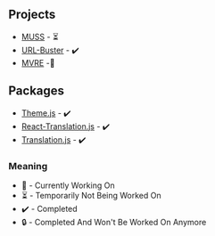 ## Projects

- [MUSS](https://github.com/PedroSilva8/MUSS-Web) - ⏳
- [URL-Buster](https://github.com/PedroSilva8/UrlBuster) - ✔️
- [MVRE](https://github.com/PedroSilva8/MVRE) -🌱

## Packages

- [Theme.js](https://github.com/PedroSilva8/theme.js/tree/main) - ✔️
- [React-Translation.js](https://github.com/PedroSilva8/react-translation.js) - ✔️
- [Translation.js](https://github.com/PedroSilva8/translation.js) - ✔️

### Meaning

- 🌱 - Currently Working On
- ⏳ - Temporarily Not Being Worked On
- ✔️ - Completed
- 🔒 - Completed And Won't Be Worked On Anymore

<!--
**PedroSilva8/PedroSilva8** is a ✨ _special_ ✨ repository because its `README.md` (this file) appears on your GitHub profile.

Here are some ideas to get you started:

- 🔭 I’m currently working on ...
- 🌱 I’m currently learning ...
- 👯 I’m looking to collaborate on ...![1f44b](https://user-images.githubusercontent.com/24511224/148416064-5555e061-f060-47c8-8869-d5594aa5419e.png)

- 🤔 I’m looking for help with ...
- 💬 Ask me about ...
- 📫 How to reach me: ...
- 😄 Pronouns: ...
- ⚡ Fun fact: ...
-->
